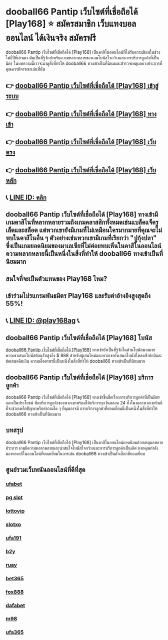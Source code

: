 
# dooball66 Pantip เว็บไซต์ที่เชื่อถือได้ [Play168] ⭐ สมัครสมาชิก เว็บแทงบอลออนไลน์ ได้เงินจริง สมัครฟรี

dooball66 Pantip เว็บไซต์ที่เชื่อถือได้ [Play168] เป็นคาสิโนออนไลน์ที่ได้รับความนิยมในช่วงไม่กี่ปีที่ผ่านมา มันเป็นที่รู้จักสําหรับความหลากหลายของเกมโบนัสใจกว้างและการบริการลูกค้าที่เป็นมิตร ในบทความนี้เราจะมาดูสิ่งที่ทําให้ dooball66 ทางเข้าเป็นที่นิยมและสํารวจเหตุผลบางประการที่คุณควรพิจารณาเล่นที่นั่น

## 👉 [dooball66 Pantip เว็บไซต์ที่เชื่อถือได้ [Play168] เข้าสู่ระบบ](https://bit.ly/3TCj9rY)
## 👉 [dooball66 Pantip เว็บไซต์ที่เชื่อถือได้ [Play168] ทางเข้า](https://bit.ly/3TCj9rY)
## 👉 [dooball66 Pantip เว็บไซต์ที่เชื่อถือได้ [Play168] เว็บตรง](https://bit.ly/3TCj9rY)
## 👉 [dooball66 Pantip เว็บไซต์ที่เชื่อถือได้ [Play168] เว็บหลัก](https://bit.ly/3TCj9rY)
## 📞 [LINE ID: คลิก](https://line.me/R/ti/p/@342mcrfd)

## dooball66 Pantip เว็บไซต์ที่เชื่อถือได้ [Play168] ทางเข้ามีเกมคาสิโนที่หลากหลายรวมถึงเกมคลาสสิกทั้งหมดเช่นแบล็คแจ็ครูเล็ตและสล็อต แต่พวกเขายังมีเกมที่ไม่เหมือนใครมากมายที่คุณจะไม่พบในคาสิโนอื่น ๆ ตัวอย่างเช่นพวกเขามีเกมที่เรียกว่า "ปูกุ้งปลา" ซึ่งเป็นเกมยอดนิยมของมาเลเซียที่ไม่ค่อยพบเห็นในคาสิโนออนไลน์ ความหลากหลายนี้เป็นหนึ่งในสิ่งที่ทําให้ dooball66 ทางเข้าเป็นที่นิยมมาก

## สนใจที่จะเป็นตัวแทนของ Play168 ไหม?
## เข้าร่วมโปรแกรมพันธมิตร Play168 และรับค่าอ้างอิงสูงสุดถึง 55%!
## 📞 [LINE ID: @play168ag](https://bit.ly/3RSGiFl) 📞

## dooball66 Pantip เว็บไซต์ที่เชื่อถือได้ [Play168] โบนัส
[dooball66 Pantip เว็บไซต์ที่เชื่อถือได้ [Play168]](https://atom.io/themes/dooball66) ทางเข้ายังเป็นที่รู้จักในด้านโบนัสมากมาย พวกเขาเสนอโบนัสต้อนรับสูงถึง $ 888 สําหรับผู้เล่นใหม่และพวกเขายังเสนอโบนัสโหลดซ้ําปกติและข้อเสนอคืนเงิน ความเอื้ออาทรนี้เป็นหนึ่งในสิ่งที่ทําให้ dooball66 ทางเข้าเป็นที่นิยมมาก

## dooball66 Pantip เว็บไซต์ที่เชื่อถือได้ [Play168] บริการลูกค้า
dooball66 Pantip เว็บไซต์ที่เชื่อถือได้ [Play168] ทางเข้าขึ้นชื่อเรื่องการบริการลูกค้าที่เป็นมิตรและเป็นประโยชน์ ทีมบริการลูกค้าของพวกเขาพร้อมให้บริการทุกวันตลอด 24 ชั่วโมงและพวกเขายินดีที่จะช่วยเหลือปัญหาหรือคําถามใด ๆ ที่คุณอาจมี การบริการลูกค้าที่ยอดเยี่ยมนี้เป็นหนึ่งในสิ่งที่ทําให้ dooball66 ทางเข้าเป็นที่นิยมมาก

## บทสรุป
dooball66 Pantip เว็บไซต์ที่เชื่อถือได้ [Play168] เป็นคาสิโนออนไลน์ยอดนิยมด้วยเหตุผลหลายประการ เกมมีความหลากหลายและน่าสนใจโบนัสใจกว้างและการบริการลูกค้าเป็นเลิศ หากคุณกําลังมองหาคาสิโนออนไลน์ที่ยอดเยี่ยมในการเล่น dooball66 ทางเข้าเป็นตัวเลือกที่ยอดเยี่ยม

## ศูนย์รวมเว็บพนันออนไลน์ที่ดีที่สุด
### [ufabet](https://atom.io/packages/ufabet)
### [pg slot](https://atom.io/themes/pg%20slot)
### [lottovip](https://atom.io/packages/lottovip)
### [slotxo](https://atom.io/packages/slotxo)
### [ufa191](https://atom.io/packages/ufa191)
### [b2y](https://atom.io/packages/b2y)
### [ruay](https://atom.io/themes/ruay)
### [bet365](https://atom.io/packages/bet365)
### [fox888](https://atom.io/packages/fox888)
### [dafabet](https://atom.io/packages/dafabet)
### [m98](https://atom.io/packages/m98)
### [ufa365](https://atom.io/packages/ufa365)

